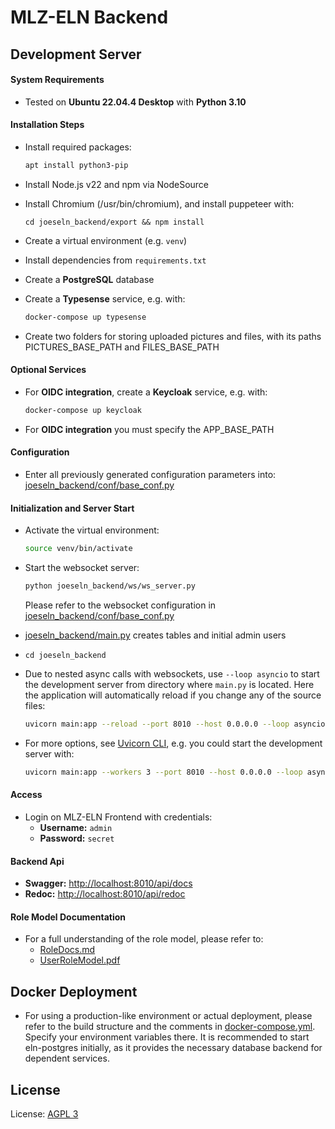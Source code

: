 # MLZ-ELN Backend


## Development Server

#### System Requirements

- Tested on **Ubuntu 22.04.4 Desktop** with **Python 3.10**

#### Installation Steps

- Install required packages:
  ```bash
  apt install python3-pip 
  ```
- Install Node.js v22 and npm via NodeSource
- Install Chromium (/usr/bin/chromium), and install puppeteer with:

  ``` cd joeseln_backend/export && npm install ```

- Create a virtual environment (e.g. `venv`)
- Install dependencies from `requirements.txt`
- Create a **PostgreSQL** database
- Create a **Typesense** service, e.g. with:
  ```bash
  docker-compose up typesense
  ```
- Create two folders for storing uploaded pictures and files, with its paths PICTURES_BASE_PATH and FILES_BASE_PATH

#### Optional Services

- For **OIDC integration**, create a **Keycloak** service, e.g. with:
  ```bash
  docker-compose up keycloak
  ```
- For  **OIDC integration** you must specify the APP_BASE_PATH

#### Configuration

- Enter all previously generated configuration parameters into:
  [joeseln_backend/conf/base_conf.py](joeseln_backend/conf/base_conf.py)

#### Initialization and Server Start

- Activate the virtual environment:
  ```bash
  source venv/bin/activate
  ```
- Start the websocket server:
  ```bash
  python joeseln_backend/ws/ws_server.py
  ```
  
  Please refer to the websocket configuration in [joeseln_backend/conf/base_conf.py](joeseln_backend/conf/base_conf.py)

- [joeseln_backend/main.py](joeseln_backend/main.py) creates tables and initial admin users
- ```cd joeseln_backend```
- Due to nested async calls with websockets, use `--loop asyncio` to start the development server from directory where ```main.py``` is located.
  Here the application will automatically reload if you change any of the source files:
  ```bash
  uvicorn main:app --reload --port 8010 --host 0.0.0.0 --loop asyncio
  ```
  
- For more options, see [Uvicorn CLI](https://www.uvicorn.org/#command-line-options), e.g. you could start the development server with:
  ```bash
  uvicorn main:app --workers 3 --port 8010 --host 0.0.0.0 --loop asyncio
  ```

#### Access

- Login on MLZ-ELN Frontend with credentials:
  - **Username:** `admin`
  - **Password:** `secret`

#### Backend Api

- **Swagger:** [http://localhost:8010/api/docs](http://localhost:8010/api/docs)
- **Redoc:** [http://localhost:8010/api/redoc](http://localhost:8010/api/redoc)


#### Role Model Documentation

- For a full understanding of the role model, please refer to:
  - [RoleDocs.md](joeseln_backend/services/role/role_docs/RoleDocs.md)
  - [UserRoleModel.pdf](joeseln_backend/services/role/role_docs/UserRoleModel.pdf)




##  Docker Deployment


- For using a production-like environment or actual deployment, please refer to the build structure and the comments in [docker-compose.yml](docker-compose.yml). Specify your environment variables there.
It is recommended to start eln-postgres initially, as it provides the necessary database backend for dependent services.

## License

License: [AGPL 3](LICENSE)  



